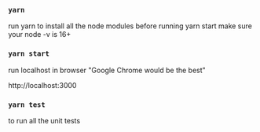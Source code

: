 ### `yarn`

run yarn to install all the node modules before running yarn start make sure your node -v is 16+

### `yarn start`

run localhost in browser "Google Chrome would be the best" 

http://localhost:3000


### `yarn test`

to run all the unit tests
